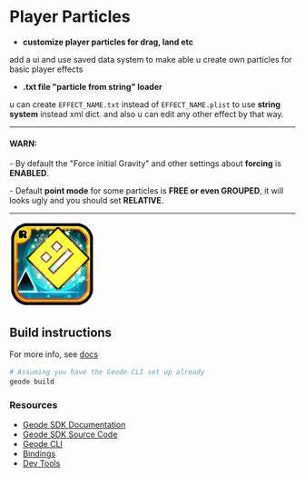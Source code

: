 # Player Particles

- __customize player particles for drag, land etc__

add a ui and use saved data system to make able u create own particles for basic player effects

- __.txt file "particle from string" loader__

u can create `EFFECT_NAME.txt` instead of `EFFECT_NAME.plist` to use **string system** instead xml dict. and also u can edit any other effect by that way.

---

#### <cr>WARN:</c>

<co>- By default the "Force initial Gravity" and other </c><cr>settings about **forcing** is **ENABLED**.</c>

<co>- Default </c><cr>**point mode** for some particles is **FREE or even GROUPED**</c><co>, it will looks ugly and </c><cy>you should set __**RELATIVE**__.</c>


---



<img src="logo.png" width="150" alt="the mod's logo" />

## Build instructions
For more info, see [docs](https://docs.geode-sdk.org/getting-started/create-mod#build)
```sh
# Assuming you have the Geode CLI set up already
geode build
```

### Resources
* [Geode SDK Documentation](https://docs.geode-sdk.org/)
* [Geode SDK Source Code](https://github.com/geode-sdk/geode/)
* [Geode CLI](https://github.com/geode-sdk/cli)
* [Bindings](https://github.com/geode-sdk/bindings/)
* [Dev Tools](https://github.com/geode-sdk/DevTools)
